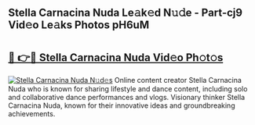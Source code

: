 ## Stella Carnacina Nuda Le𝚊k𝚎d N𝚞𝚍e - Part-cj9 Vid𝚎o Le𝚊ks Photos pH6uM

# <h2><a href="http://fbdbf7l.evod.top/?m=Stella+Carnacina+Nuda">🔗 👉🔴 Stella Carnacina Nuda Vid𝚎o Ph𝚘t𝚘s</a></h2>

[![Stella Carnacina Nuda N𝚞d𝚎s](https://i.imgur.com/8V9OHl7.gif)](http://fbdbf7l.evod.top/?m=Stella+Carnacina+Nuda)
Online content creator Stella Carnacina Nuda who is known for sharing lifestyle and dance content, including solo and collaborative dance performances and vlogs. Visionary thinker Stella Carnacina Nuda, known for their innovative ideas and groundbreaking achievements. 
